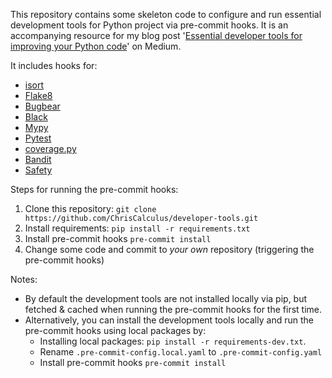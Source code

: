 This repository contains some skeleton code to configure and run essential development tools for Python project via pre-commit hooks. It is an accompanying resource for my blog post '[Essential developer tools for improving your Python code]()' on Medium.  

It includes hooks for:
* [isort](https://github.com/PyCQA/isort)
* [Flake8](https://github.com/PyCQA/flake8)
* [Bugbear](https://github.com/PyCQA/flake8-bugbear)
* [Black](https://github.com/psf/black)
* [Mypy](https://github.com/python/mypy)
* [Pytest](https://github.com/pytest-dev/pytest)
* [coverage.py](https://github.com/nedbat/coveragepy/tree/coverage-5.3)
* [Bandit](https://github.com/PyCQA/bandit)
* [Safety](https://github.com/pyupio/safety)

Steps for running the pre-commit hooks: 
1. Clone this repository: `git clone https://github.com/ChrisCalculus/developer-tools.git`
2. Install requirements: `pip install -r requirements.txt`
3. Install pre-commit hooks `pre-commit install`
4. Change some code and commit to *your own* repository (triggering the pre-commit hooks) 

Notes:
* By default the development tools are not installed locally via pip, but fetched & cached when running the pre-commit hooks for the first time. 
* Alternatively, you can install the development tools locally and run the pre-commit hooks using local packages by:
  * Installing local packages: `pip install -r requirements-dev.txt`.
  * Rename `.pre-commit-config.local.yaml` to `.pre-commit-config.yaml`
  * Install pre-commit hooks `pre-commit install`